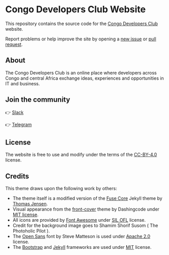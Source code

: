 # Congo Developers Club Website

This repository contains the source code for the [Congo
Developers Club](https://congodevelopers.com/) website.

Report problems or help improve the site by opening a [new
issue](https://github.com/congoclub/cdc_site/issues/new/choose) or [pull
request](https://github.com/congoclub/cdc_site/compare).

## About

The Congo Developers Club is an online place where developers across Congo and
central Africa exchange ideas, experiences and opportunities in IT and business.

## Join the community

👉 [Slack](https://join.slack.com/t/congo-developper-club/shared_invite/enQtNzUwOTAxODYyNjEwLTUyMDA4NGNhM2I0MjFmODlmZDNmOWU3ODBkZWNhZmIwYTJjM2JjYWYxNzc4MTZkYzI0ZmZkOTUwNTI1NDc1MWM)

👉 [Telegram](https://t.me/joinchat/OR1D71XKGid7XmuHGD5I8A)

## License

The website is free to use and modify under the terms of the [CC-BY-4.0](https://creativecommons.org/licenses/by/4.0/) license.

## Credits

This theme draws upon the following work by others:

- The theme itself is a modified version of the [Fuse Core](https://github.com/tsjensen/fuse-core) Jekyll theme by [Thomas Jensen](https://github.com/tsjensen).
- Visual appearance from the [front-cover](https://github.com/dashingcode/front-cover) theme by Dashingcode under
  [MIT license](https://github.com/dashingcode/front-cover/blob/5fb173ed1b130a1414b8f839feea6d4e97cbd9b4/LICENSE).
- All icons are provided by [Font Awesome](https://fontawesome.com/) under
  [SIL OFL](https://fontawesome.com/license) license.
- Credit for the background image goes to Shamim Shorif Susom ( The Photoholic Pilot ).
- The [Open Sans](https://fonts.google.com/specimen/Open+Sans) font by Steve Matteson is used under
  [Apache 2.0](http://www.apache.org/licenses/LICENSE-2.0) license.
- The [Bootstrap](https://getbootstrap.com/) and [Jekyll](https://jekyllrb.com/) frameworks are used under
  [MIT](https://github.com/twbs/bootstrap/blob/9c469cd0e8abaac19c163622ed68b6783dfa366c/LICENSE) license.
